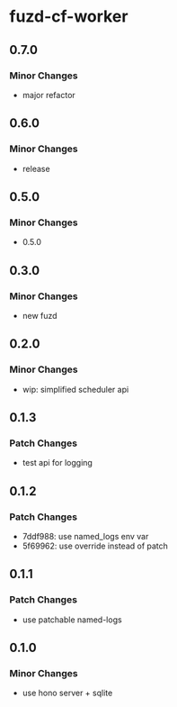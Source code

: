 # fuzd-cf-worker

## 0.7.0

### Minor Changes

- major refactor

## 0.6.0

### Minor Changes

- release

## 0.5.0

### Minor Changes

- 0.5.0

## 0.3.0

### Minor Changes

- new fuzd

## 0.2.0

### Minor Changes

- wip: simplified scheduler api

## 0.1.3

### Patch Changes

- test api for logging

## 0.1.2

### Patch Changes

- 7ddf988: use named_logs env var
- 5f69962: use override instead of patch

## 0.1.1

### Patch Changes

- use patchable named-logs

## 0.1.0

### Minor Changes

- use hono server + sqlite
